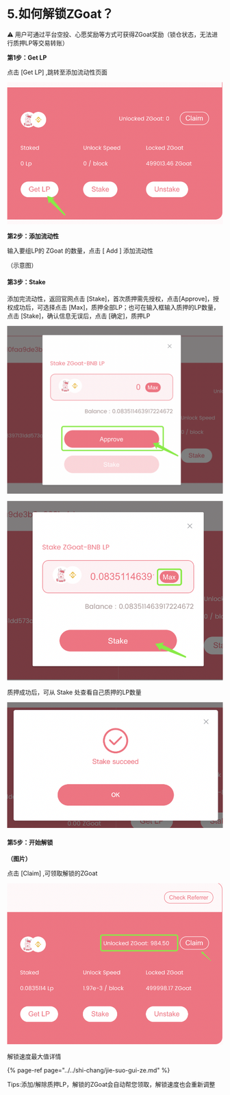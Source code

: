 # 5.如何解锁ZGoat？

⚠️ 用户可通过平台空投、心愿奖励等方式可获得ZGoat奖励（锁仓状态，无法进行质押LP等交易转账）



**第1步：Get LP**

点击 \[Get LP\] ,跳转至添加流动性页面

![](../../.gitbook/assets/ru-he-jie-suo-zgoat1.png)

**第2步：添加流动性**

输入要组LP的 ZGoat 的数量，点击 \[ Add \] 添加流动性

（示意图）

#### **第3步：Stake** 

添加完流动性，返回官网点击 \[Stake\]，首次质押需先授权，点击\[Approve\]，授权成功后，可选择点击 \[Max\]，质押全部LP；也可在输入框输入质押的LP数量，点击 \[Stake\]，确认信息无误后，点击 \[确定\]，质押LP

![](../../.gitbook/assets/ru-he-jie-suo-zgoat2.png)

![](../../.gitbook/assets/ru-he-jie-suo-zgoat3.png)

质押成功后，可从 Stake 处查看自己质押的LP数量

![](../../.gitbook/assets/ru-he-jie-suo-zgoat4.png)

#### **第5步：开始解锁**

**（图片）**

点击 \[Claim\] ,可领取解锁的ZGoat

![](../../.gitbook/assets/ru-he-jie-suo-zgoat5.png)

解锁速度最大值详情

{% page-ref page="../../shi-chang/jie-suo-gui-ze.md" %}

Tips:添加/解除质押LP，解锁的ZGoat会自动帮您领取，解锁速度也会重新调整





